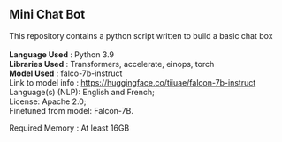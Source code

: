 ## Mini Chat Bot
This repository contains a python script written to build a basic chat box <br>
<br>
**Language Used** : Python 3.9 <br>
**Libraries Used** : Transformers, accelerate, einops, torch <br>
**Model Used** : falco-7b-instruct  <br>
Link to model info : https://huggingface.co/tiiuae/falcon-7b-instruct <br>
Language(s) (NLP): English and French; <br>
License: Apache 2.0; <br>
Finetuned from model: Falcon-7B. <br>

Required Memory : At least 16GB
